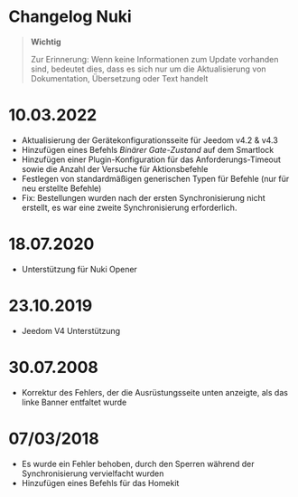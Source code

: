 # Changelog Nuki

>**Wichtig**
>
>Zur Erinnerung: Wenn keine Informationen zum Update vorhanden sind, bedeutet dies, dass es sich nur um die Aktualisierung von Dokumentation, Übersetzung oder Text handelt

# 10.03.2022

- Aktualisierung der Gerätekonfigurationsseite für Jeedom v4.2 & v4.3
- Hinzufügen eines Befehls *Binärer Gate-Zustand* auf dem Smartlock
- Hinzufügen einer Plugin-Konfiguration für das Anforderungs-Timeout sowie die Anzahl der Versuche für Aktionsbefehle
- Festlegen von standardmäßigen generischen Typen für Befehle (nur für neu erstellte Befehle)
- Fix: Bestellungen wurden nach der ersten Synchronisierung nicht erstellt, es war eine zweite Synchronisierung erforderlich.

# 18.07.2020

- Unterstützung für Nuki Opener

# 23.10.2019

- Jeedom V4 Unterstützung

# 30.07.2008

- Korrektur des Fehlers, der die Ausrüstungsseite unten anzeigte, als das linke Banner entfaltet wurde

# 07/03/2018

- Es wurde ein Fehler behoben, durch den Sperren während der Synchronisierung vervielfacht wurden
- Hinzufügen eines Befehls für das Homekit
